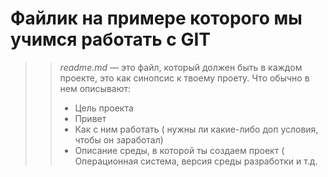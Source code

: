 # Файлик на примере которого мы учимся работать с GIT
> > *readme.md* — это файл, который должен быть в каждом проекте, это как синопсис к твоему проету. Что обычно в нем описывают:
> > * Цель проекта
> > * Привет
> > * Как с ним работать ( нужны ли какие-либо доп условия, чтобы он заработал)
> > * Описание среды, в которой ты создаем проект ( Операционная система, версия среды разработки и т.д. 